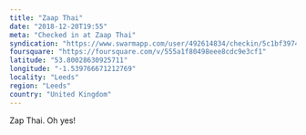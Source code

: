 ```yaml
---
title: "Zaap Thai"
date: "2018-12-20T19:55"
meta: "Checked in at Zaap Thai"
syndication: "https://www.swarmapp.com/user/492614834/checkin/5c1bf3974acb190039af1c46"
foursquare: "https://foursquare.com/v/555a1f80498eee8cdc9e3cf1"
latitude: "53.80028630925711"
longitude: "-1.539766671212769"
locality: "Leeds"
region: "Leeds"
country: "United Kingdom"
---
```

Zap Thai. Oh yes!
